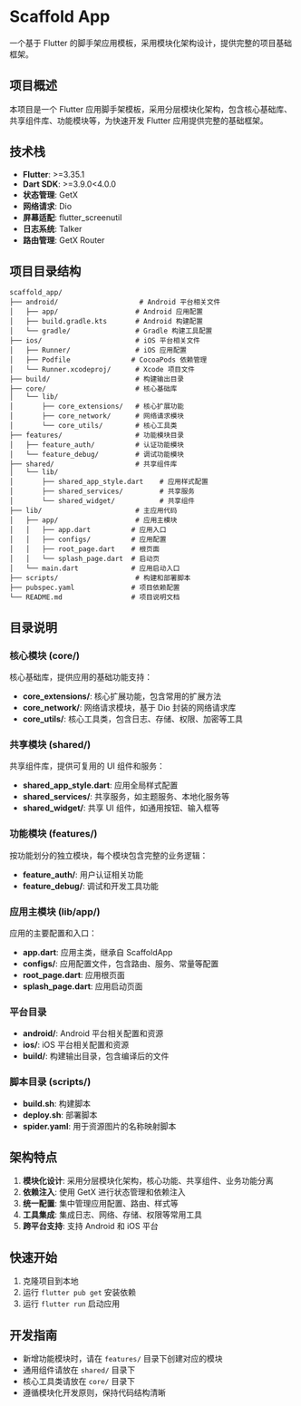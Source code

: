 # Scaffold App

一个基于 Flutter 的脚手架应用模板，采用模块化架构设计，提供完整的项目基础框架。

## 项目概述

本项目是一个 Flutter 应用脚手架模板，采用分层模块化架构，包含核心基础库、共享组件库、功能模块等，为快速开发 Flutter 应用提供完整的基础框架。

## 技术栈

- **Flutter**: >=3.35.1
- **Dart SDK**: >=3.9.0<4.0.0
- **状态管理**: GetX
- **网络请求**: Dio
- **屏幕适配**: flutter_screenutil
- **日志系统**: Talker
- **路由管理**: GetX Router

## 项目目录结构

```
scaffold_app/
├── android/                    # Android 平台相关文件
│   ├── app/                   # Android 应用配置
│   ├── build.gradle.kts       # Android 构建配置
│   └── gradle/                # Gradle 构建工具配置
├── ios/                       # iOS 平台相关文件
│   ├── Runner/                # iOS 应用配置
│   ├── Podfile               # CocoaPods 依赖管理
│   └── Runner.xcodeproj/      # Xcode 项目文件
├── build/                     # 构建输出目录
├── core/                      # 核心基础库
│   └── lib/
│       ├── core_extensions/   # 核心扩展功能
│       ├── core_network/      # 网络请求模块
│       └── core_utils/        # 核心工具类
├── features/                  # 功能模块目录
│   ├── feature_auth/          # 认证功能模块
│   └── feature_debug/         # 调试功能模块
├── shared/                    # 共享组件库
│   └── lib/
│       ├── shared_app_style.dart    # 应用样式配置
│       ├── shared_services/         # 共享服务
│       └── shared_widget/           # 共享组件
├── lib/                       # 主应用代码
│   ├── app/                   # 应用主模块
│   │   ├── app.dart          # 应用入口
│   │   ├── configs/          # 应用配置
│   │   ├── root_page.dart    # 根页面
│   │   └── splash_page.dart  # 启动页
│   └── main.dart             # 应用启动入口
├── scripts/                   # 构建和部署脚本
├── pubspec.yaml              # 项目依赖配置
└── README.md                 # 项目说明文档
```

## 目录说明

### 核心模块 (core/)
核心基础库，提供应用的基础功能支持：
- **core_extensions/**: 核心扩展功能，包含常用的扩展方法
- **core_network/**: 网络请求模块，基于 Dio 封装的网络请求库
- **core_utils/**: 核心工具类，包含日志、存储、权限、加密等工具

### 共享模块 (shared/)
共享组件库，提供可复用的 UI 组件和服务：
- **shared_app_style.dart**: 应用全局样式配置
- **shared_services/**: 共享服务，如主题服务、本地化服务等
- **shared_widget/**: 共享 UI 组件，如通用按钮、输入框等

### 功能模块 (features/)
按功能划分的独立模块，每个模块包含完整的业务逻辑：
- **feature_auth/**: 用户认证相关功能
- **feature_debug/**: 调试和开发工具功能

### 应用主模块 (lib/app/)
应用的主要配置和入口：
- **app.dart**: 应用主类，继承自 ScaffoldApp
- **configs/**: 应用配置文件，包含路由、服务、常量等配置
- **root_page.dart**: 应用根页面
- **splash_page.dart**: 应用启动页面

### 平台目录
- **android/**: Android 平台相关配置和资源
- **ios/**: iOS 平台相关配置和资源
- **build/**: 构建输出目录，包含编译后的文件

### 脚本目录 (scripts/)
- **build.sh**: 构建脚本
- **deploy.sh**: 部署脚本
- **spider.yaml**: 用于资源图片的名称映射脚本

## 架构特点

1. **模块化设计**: 采用分层模块化架构，核心功能、共享组件、业务功能分离
2. **依赖注入**: 使用 GetX 进行状态管理和依赖注入
3. **统一配置**: 集中管理应用配置、路由、样式等
4. **工具集成**: 集成日志、网络、存储、权限等常用工具
5. **跨平台支持**: 支持 Android 和 iOS 平台

## 快速开始

1. 克隆项目到本地
2. 运行 `flutter pub get` 安装依赖
3. 运行 `flutter run` 启动应用

## 开发指南

- 新增功能模块时，请在 `features/` 目录下创建对应的模块
- 通用组件请放在 `shared/` 目录下
- 核心工具类请放在 `core/` 目录下
- 遵循模块化开发原则，保持代码结构清晰
